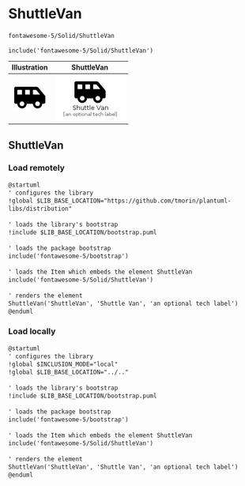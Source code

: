 # ShuttleVan


```text
fontawesome-5/Solid/ShuttleVan
```

```text
include('fontawesome-5/Solid/ShuttleVan')
```



| Illustration | ShuttleVan |
| :---: | :---: |
| ![illustration for Illustration](../../fontawesome-5/Solid/ShuttleVan.png) | ![illustration for ShuttleVan](../../fontawesome-5/Solid/ShuttleVan.Local.png) |




## ShuttleVan

### Load remotely
```plantuml
@startuml
' configures the library
!global $LIB_BASE_LOCATION="https://github.com/tmorin/plantuml-libs/distribution"

' loads the library's bootstrap
!include $LIB_BASE_LOCATION/bootstrap.puml

' loads the package bootstrap
include('fontawesome-5/bootstrap')

' loads the Item which embeds the element ShuttleVan
include('fontawesome-5/Solid/ShuttleVan')

' renders the element
ShuttleVan('ShuttleVan', 'Shuttle Van', 'an optional tech label')
@enduml
```

### Load locally
```plantuml
@startuml
' configures the library
!global $INCLUSION_MODE="local"
!global $LIB_BASE_LOCATION="../.."

' loads the library's bootstrap
!include $LIB_BASE_LOCATION/bootstrap.puml

' loads the package bootstrap
include('fontawesome-5/bootstrap')

' loads the Item which embeds the element ShuttleVan
include('fontawesome-5/Solid/ShuttleVan')

' renders the element
ShuttleVan('ShuttleVan', 'Shuttle Van', 'an optional tech label')
@enduml
```

